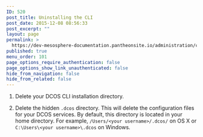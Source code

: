 ```yaml
---
ID: 520
post_title: Uninstalling the CLI
post_date: 2015-12-08 08:56:33
post_excerpt: ""
layout: page
permalink: >
  https://dev-mesosphere-documentation.pantheonsite.io/administration/cli/removecli/
published: true
menu_order: 101
page_options_require_authentication: false
page_options_show_link_unauthenticated: false
hide_from_navigation: false
hide_from_related: false
---
```

1.  Delete your DCOS CLI installation directory.

2.  Delete the hidden `.dcos` directory. This will delete the configuration files for your DCOS services. By default, this directory is located in your home directory. For example, `/Users/<your username>/.dcos/` on OS X or `C:\Users\<your username>\.dcos` on Windows.